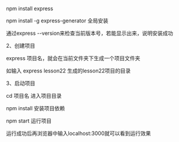 npm install express

npm install -g express-generator 全局安装

通过express --version来检查当前版本号，若能显示出来，说明安装成功

2、创建项目

 express 项目名，就会在当前文件夹下生成一个项目文件夹

如输入 express lesson22 生成的lesson22项目的目录


3、启动项目

cd 项目名     进入项目目录

npm install   安装项目依赖

npm start     运行项目

 运行成功后再浏览器中输入localhost:3000就可以看到运行效果